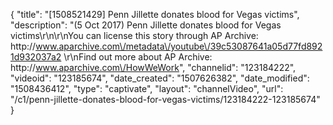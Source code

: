 {
    "title": "[1508521429] Penn Jillette donates blood for Vegas victims",
    "description": "(5 Oct 2017) Penn Jillette donates blood for Vegas victims\r\n\r\nYou can license this story through AP Archive: http:\/\/www.aparchive.com\/metadata\/youtube\/39c53087641a05d77fd8921d932037a2 \r\nFind out more about AP Archive: http:\/\/www.aparchive.com\/HowWeWork",
    "channelid": "123184222",
    "videoid": "123185674",
    "date_created": "1507626382",
    "date_modified": "1508436412",
    "type": "captivate",
    "layout": "channelVideo",
    "url": "\/c1\/penn-jillette-donates-blood-for-vegas-victims\/123184222-123185674"
}
